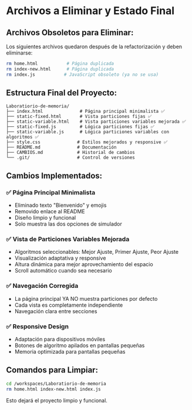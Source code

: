# Archivos a Eliminar y Estado Final

## Archivos Obsoletos para Eliminar:

Los siguientes archivos quedaron después de la refactorización y deben eliminarse:

```bash
rm home.html           # Página duplicada  
rm index-new.html      # Página duplicada
rm index.js           # JavaScript obsoleto (ya no se usa)
```

## Estructura Final del Proyecto:

```
Laboratiorio-de-memoria/
├── index.html              # Página principal minimalista ✅
├── static-fixed.html       # Vista particiones fijas ✅
├── static-variable.html    # Vista particiones variables mejorada ✅
├── static-fixed.js         # Lógica particiones fijas ✅
├── static-variable.js      # Lógica particiones variables con algoritmos ✅
├── style.css              # Estilos mejorados y responsive ✅
├── README.md              # Documentación
├── CAMBIOS.md             # Historial de cambios
└── .git/                  # Control de versiones
```

## Cambios Implementados:

### ✅ Página Principal Minimalista
- Eliminado texto "Bienvenido" y emojis
- Removido enlace al README
- Diseño limpio y funcional
- Solo muestra las dos opciones de simulador

### ✅ Vista de Particiones Variables Mejorada  
- Algoritmos seleccionables: Mejor Ajuste, Primer Ajuste, Peor Ajuste
- Visualización adaptativa y responsive
- Altura dinámica para mejor aprovechamiento del espacio
- Scroll automático cuando sea necesario

### ✅ Navegación Corregida
- La página principal YA NO muestra particiones por defecto
- Cada vista es completamente independiente
- Navegación clara entre secciones

### ✅ Responsive Design
- Adaptación para dispositivos móviles
- Botones de algoritmo apilados en pantallas pequeñas
- Memoria optimizada para pantallas pequeñas

## Comandos para Limpiar:

```bash
cd /workspaces/Laboratiorio-de-memoria
rm home.html index-new.html index.js
```

Esto dejará el proyecto limpio y funcional.
